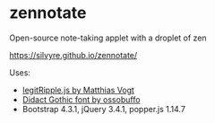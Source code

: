 # zennotate
Open-source note-taking applet with a droplet of zen

https://silvyre.github.io/zennotate/

Uses:
- [legitRipple.js by Matthias Vogt](https://github.com/matthias-vogt/legitRipple.js/)
- [Didact Gothic font by ossobuffo](https://github.com/ossobuffo/didact-gothic)
- Bootstrap 4.3.1, jQuery 3.4.1, popper.js 1.14.7
